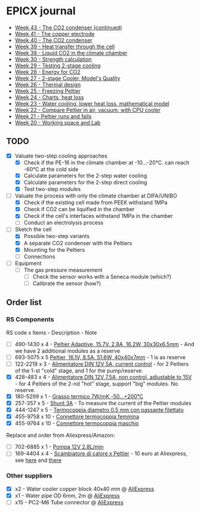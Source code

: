 # EPICX journal

- [Week 43 - The CO2 condenser (continued)](<journal/week 43.md>)
- [Week 41 - The copper electrode](<journal/week 41.md>)
- [Week 40 - The CO2 condenser](<journal/week 40.md>)
- [Week 39 - Heat transfer through the cell](<journal/week 39.md>)
- [Week 38 - Liquid CO2 in the climate chamber](<journal/week 38.md>)
- [Week 30 - Strength calculation](<journal/week 30.md>)
- [Week 29 - Testing 2-stage cooling](<journal/week 29.md>)
- [Week 28 - Energy for CO2](<journal/week 28.md>)
- [Week 27 - 2-stage Cooler, Model's Quality](<journal/week 27.md>)
- [Week 26 - Thermal design](<journal/week 26.md>)
- [Week 25 - Freezing Peltier](<journal/week 25.md>)
- [Week 24 - Charts, heat loss](<journal/week 24.md>)
- [Week 23 - Water cooling, lower heat loss, mathematical model](<journal/week 23.md>)
- [Week 22 - Compare Peltier in air, vacuum, with CPU cooler](<journal/week 22.md>)
- [Week 21 - Peltier runs and fails](<journal/week 21.md>)
- [Week 20 - Working space and Lab](<journal/week 20.md>)

## TODO

- [x] Valuate two-step cooling approaches
    - [x] Check if the PE-16 in the climate chamber at -10...-20&deg;C. can reach -60&deg;C at the cold side
    - [x] Calculate parameters for the 2-step water cooling
    - [x] Calculate parameters for the 2-step direct cooling
    - [x] Test two-step modules
- [ ] Valuate the process with only the climate chamber at DIFA/UNIBO
    - [x] Check if the existing cell made from PEEK withstand 1MPa
    - [x] Check if CO2 can be liquified in the chamber
    - [x] Check if the cell's interfaces withstand 1MPa in the chamber
    - [ ] Conduct an electrolysis process
- [ ] Sketch the cell
    - [x] Possible two-step variants
    - [x] A separate CO2 condenser with the Peltiers
    - [x] Mounting for the Peltiers 
    - [ ] Connections
- [ ] Equipment
    - [ ] The gas pressure measurement
        - [ ] Check the sensor works with a Seneca module (which?)
        - [ ] Calibrate the sensor (how?)

## Order list
### RS Components
RS code x Items - Description - Note
- [ ] 490-1430 x 4 - [Peltier Adaptive, 15.7V, 2.8A, 16.2W, 30x30x6.5mm](https://it.rs-online.com/web/p/moduli-peltier/4901430) - And we have 2 additional modules as a reserve 
- [ ] 693-5075 x 5 [Peltier, 16.1V, 8.5A, 51.6W, 40x40x7mm](https://it.rs-online.com/web/p/moduli-peltier/6935075) - 1 is as reserve
- [ ] 122-2219 x 3 - [Alimentatore DIN 12V 5A, current control](https://it.rs-online.com/web/p/alimentatori-per-guida-din/1222219) - for 2 Peltiers of the 1-st "cold" stage, and 1 for the pump/reserve.
- [x] 428-483 x 4 - [Alimentatore DIN 12V 7.5A, non control, adjustable to 15V](https://it.rs-online.com/web/p/alimentatori-per-guida-din/0428483) - for 4 Peltiers of the 2-nd "hot" stage, support "big" modules. No reserve. 
- [x] 180-5299 x 1 - [Grasso termico 7W/mK -50...+200&deg;C](https://it.rs-online.com/web/p/grasso-termico/1805299)
- [x] 257-357 x 5 - [Shunt 3A](https://it.rs-online.com/web/p/shunt/0257357) - To measure the current of the Peltier modules
- [x] 444-1247 x 5 - [Termocoppia diametro 0.5 mm con passante filettato](https://it.rs-online.com/web/p/termocoppie/4441247)
- [x] 455-9758 x 10 - [Connettore termocoppia femmina](https://it.rs-online.com/web/p/accessori-per-sensori/4559758)
- [x] 455-9764 x 10 - [Connettore termocoppia maschio](https://it.rs-online.com/web/p/accessori-per-sensori/4559764)

Replace and order from Aliexpress/Amazon:
- [ ] 702-6885 x 1 - [Pompa 12V 2.8L/min](https://it.rs-online.com/web/p/pompe-per-acqua/7026885)
- [ ] 169-4404 x 4 - [Scambiatore di calore x Peltier](https://it.rs-online.com/web/p/scambiatori-di-calore-a-piastre/1694404) - 10 euro at Aliexpress, see [here](https://it.aliexpress.com/item/1005005489417933.html) and [there](https://it.aliexpress.com/item/32839597996.html)

### Other suppliers
- [x] x2 - Water cooler copper block 40x40 mm @ [AliExpress](https://it.aliexpress.com/item/1005005489417933.html)
- [x] x1 - Water pipe OD 6mm, 2m @ [AliExpress](https://www.aliexpress.com/item/1005005489417933.html)
- [ ] x15 - PC2-M6 Tube connector @ [AliExpress](https://www.aliexpress.com/item/1005003339030118.html)
